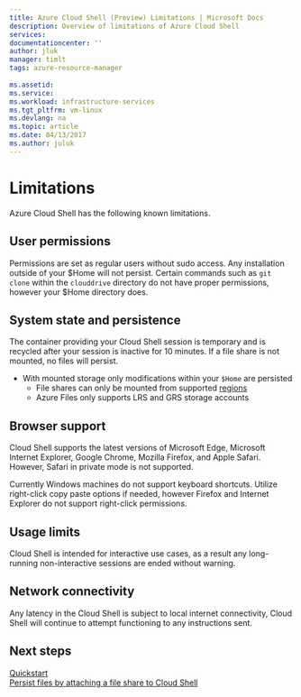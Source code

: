 ```yaml
---
title: Azure Cloud Shell (Preview) Limitations | Microsoft Docs
description: Overview of limitations of Azure Cloud Shell
services: 
documentationcenter: ''
author: jluk
manager: timlt
tags: azure-resource-manager
 
ms.assetid: 
ms.service: 
ms.workload: infrastructure-services
ms.tgt_pltfrm: vm-linux
ms.devlang: na
ms.topic: article
ms.date: 04/13/2017
ms.author: juluk
---
```


# Limitations
Azure Cloud Shell has the following known limitations.

## User permissions
Permissions are set as regular users without sudo access. Any installation outside of your $Home will not persist.
Certain commands such as `git clone` within the `clouddrive` directory do not have proper permissions, however your $Home directory does.

## System state and persistence
The container providing your Cloud Shell session is temporary and is recycled after your session is inactive for 10 minutes. If a file share is not mounted, no files will persist.
* With mounted storage only modifications within your `$Home` are persisted
  * File shares can only be mounted from supported [regions](persisting-shell-storage.md)
  * Azure Files only supports LRS and GRS storage accounts

## Browser support
Cloud Shell supports the latest versions of Microsoft Edge, Microsoft Internet Explorer, Google Chrome, Mozilla Firefox, and Apple Safari.
However, Safari in private mode is not supported.

Currently Windows machines do not support keyboard shortcuts. 
Utilize right-click copy paste options if needed, however Firefox and Internet Explorer do not support right-click permissions.

## Usage limits
Cloud Shell is intended for interactive use cases, as a result any long-running non-interactive sessions are ended without warning.

## Network connectivity
Any latency in the Cloud Shell is subject to local internet connectivity, Cloud Shell will continue to attempt functioning to any instructions sent.

## Next steps
[Quickstart](quickstart.md) <br>
[Persist files by attaching a file share to Cloud Shell](persisting-shell-storage.md) 